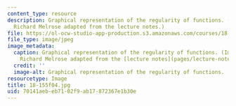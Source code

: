 ```yaml
---
content_type: resource
description: Graphical representation of the regularity of functions. (Image by Prof.
  Richard Melrose adapted from the lecture notes.)
file: https://ol-ocw-studio-app-production.s3.amazonaws.com/courses/18-155-differential-analysis-fall-2004/70141aebeb7102f9ab17872367e1b30e_18-155f04.jpg
file_type: image/jpeg
image_metadata:
  caption: Graphical representation of the regularity of functions. (Image by Prof.
    Richard Melrose adapted from the [lecture notes](pages/lecture-notes).)
  credit: ''
  image-alt: Graphical representation of the regularity of functions.
resourcetype: Image
title: 18-155f04.jpg
uid: 70141aeb-eb71-02f9-ab17-872367e1b30e
---
```

